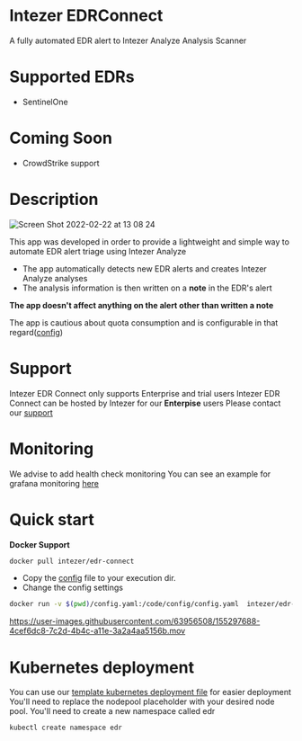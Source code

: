 # Intezer EDRConnect
A fully automated EDR alert to Intezer Analyze Analysis Scanner


# Supported EDRs
* SentinelOne

# Coming Soon
* CrowdStrike support

# Description
![Screen Shot 2022-02-22 at 13 08 24](https://user-images.githubusercontent.com/63956508/155120445-ce29c53e-1353-4426-9871-c1e9ce418759.png)


This app was developed in order to provide a lightweight and simple way to automate EDR alert triage using Intezer Analyze
* The app automatically detects new EDR alerts and creates Intezer Analyze analyses
* The analysis information is then written on a **note** in the EDR's alert

**The app doesn't affect anything on the alert other than written a note**

The app is cautious about quota consumption and is configurable in that regard([config](config.yaml#L38))

# Support
Intezer EDR Connect only supports Enterprise and trial users
Intezer EDR Connect can be hosted by Intezer for our **Enterpise** users
Please contact our [support](support@intezer.com)

# Monitoring
We advise to add health check monitoring
You can see an example for grafana monitoring [here](grafana_query.json)

# Quick start

**Docker Support**
```bash
docker pull intezer/edr-connect
```
* Copy the [config](config.yaml) file to your execution dir.
* Change the config settings 

```bash
docker run -v $(pwd)/config.yaml:/code/config/config.yaml  intezer/edr-connect 

```



https://user-images.githubusercontent.com/63956508/155297688-4cef6dc8-7c2d-4b4c-a11e-3a2a4aa5156b.mov


# Kubernetes deployment
You can use our [template kubernetes deployment file](deployment-edr-connect.yaml) for easier deployment
You'll need to replace the nodepool placeholder with your desired node pool.
You'll need to create a new namespace called edr 
```bash
kubectl create namespace edr
```

